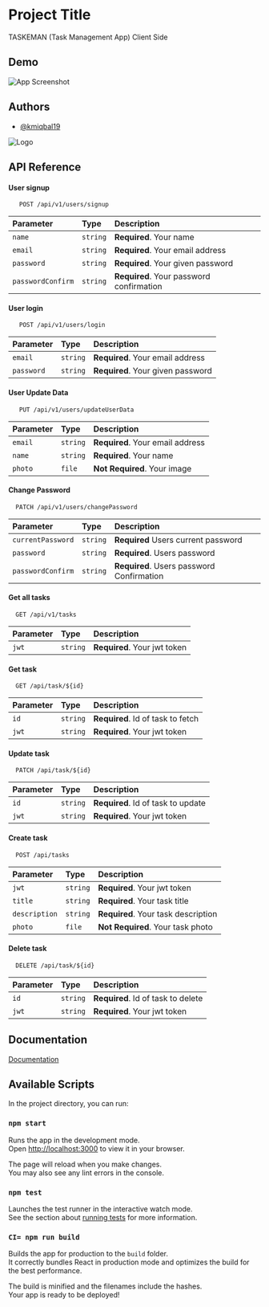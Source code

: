 
# Project Title

TASKEMAN (Task Management App) Client Side


## Demo

![App Screenshot](https://i.ibb.co/rH7FCV5/new.gif)


## Authors

- [@kmiqbal19](https://github.com/kmiqbal19)


![Logo](https://i.ibb.co/7jrh2YF/Taskeman.png)


## API Reference

#### User signup

```http
   POST /api/v1/users/signup
```

| Parameter | Type     | Description                |
| :-------- | :------- | :------------------------- |
| `name` | `string` | **Required**. Your name |
| `email` | `string` | **Required**. Your email address |
| `password` | `string` | **Required**. Your given password |
| `passwordConfirm` | `string` | **Required**. Your password confirmation |

#### User login

```http
   POST /api/v1/users/login
```

| Parameter | Type     | Description                |
| :-------- | :------- | :------------------------- |
| `email` | `string` | **Required**. Your email address |
| `password` | `string` | **Required**. Your given password |


#### User Update Data

```http
   PUT /api/v1/users/updateUserData
```

| Parameter | Type     | Description                |
| :-------- | :------- | :------------------------- |
| `email` | `string` | **Required**. Your email address |
| `name` | `string` | **Required**. Your name |
| `photo` | `file` | **Not Required**. Your image |





#### Change Password

```http
  PATCH /api/v1/users/changePassword
```

| Parameter | Type     | Description                |
| :-------- | :------- | :------------------------- |
| `currentPassword` | `string` | **Required** Users current password |
| `password` | `string` | **Required**. Users password |
| `passwordConfirm` | `string` | **Required**. Users password Confirmation |

#### Get all tasks

```http
  GET /api/v1/tasks
```

| Parameter | Type     | Description                |
| :-------- | :------- | :------------------------- |
| `jwt` | `string` | **Required**. Your jwt token |

#### Get task

```http
  GET /api/task/${id}
```

| Parameter | Type     | Description                       |
| :-------- | :------- | :-------------------------------- |
| `id`      | `string` | **Required**. Id of task to fetch |
| `jwt` | `string` | **Required**. Your jwt token |

#### Update task
```http
  PATCH /api/task/${id}
```

| Parameter | Type     | Description                       |
| :-------- | :------- | :-------------------------------- |
| `id`      | `string` | **Required**. Id of task to update |
| `jwt` | `string` | **Required**. Your jwt token |

#### Create task
```http
  POST /api/tasks
```

| Parameter | Type     | Description                       |
| :-------- | :------- | :-------------------------------- |
| `jwt` | `string` | **Required**. Your jwt token |
| `title` | `string` | **Required**. Your task title |
| `description` | `string` | **Required**. Your task description |
| `photo` | `file` | **Not Required**. Your task photo |

#### Delete task
```http
  DELETE /api/task/${id}
```

| Parameter | Type     | Description                       |
| :-------- | :------- | :-------------------------------- |
| `id`      | `string` | **Required**. Id of task to delete |
| `jwt` | `string` | **Required**. Your jwt token |




## Documentation

[Documentation](https://documenter.getpostman.com/view/20397790/UzR1J2S3)

## Available Scripts

In the project directory, you can run:

### `npm start`

Runs the app in the development mode.\
Open [http://localhost:3000](http://localhost:3000) to view it in your browser.

The page will reload when you make changes.\
You may also see any lint errors in the console.

### `npm test`

Launches the test runner in the interactive watch mode.\
See the section about [running tests](https://facebook.github.io/create-react-app/docs/running-tests) for more information.

### `CI= npm run build`

Builds the app for production to the `build` folder.\
It correctly bundles React in production mode and optimizes the build for the best performance.

The build is minified and the filenames include the hashes.\
Your app is ready to be deployed!
